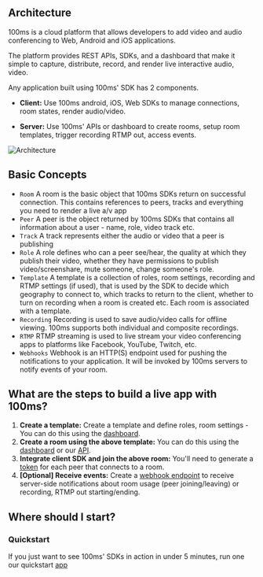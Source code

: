 ## Architecture

100ms is a cloud platform that allows developers to add video and audio conferencing to Web, Android and iOS applications.

The platform provides REST APIs, SDKs, and a dashboard that make it simple to capture, distribute, record, and render live interactive audio, video.

Any application built using 100ms' SDK has 2 components.

-   **Client:** Use 100ms android, iOS, Web SDKs to manage connections, room states, render audio/video.

-   **Server:** Use 100ms' APIs or dashboard to create rooms, setup room templates, trigger recording RTMP out, access events.

![Architecture](/docs/v2/arch.png)

## Basic Concepts

-   `Room` A room is the basic object that 100ms SDKs return on successful connection. This contains references to peers, tracks and everything you need to render a live a/v app
-   `Peer` A peer is the object returned by 100ms SDKs that contains all information about a user - name, role, video track etc.
-   `Track` A track represents either the audio or video that a peer is publishing
-   `Role` A role defines who can a peer see/hear, the quality at which they publish their video, whether they have permissions to publish video/screenshare, mute someone, change someone's role.
-   `Template` A template is a collection of roles, room settings, recording and RTMP settings (if used), that is used by the SDK to decide which geography to connect to, which tracks to return to the client, whether to turn on recording when a room is created etc. Each room is associated with a template.
-   `Recording` Recording is used to save audio/video calls for offline viewing. 100ms supports both individual and composite recordings.
-   `RTMP` RTMP streaming is used to live stream your video conferencing apps to platforms like Facebook, YouTube, Twitch, etc.
-   `Webhooks` Webhook is an HTTP(S) endpoint used for pushing the notifications to your application. It will be invoked by 100ms servers to notify events of your room.

## What are the steps to build a live app with 100ms?

1. **Create a template:** Create a template and define roles, room settings - You can do this using the [dashboard](https://dashboard.100ms.live/templates).
2. **Create a room using the above template:** You can do this using the [dashboard](https://dashboard.100ms.live/rooms) or our [API](/server-side/v2/features/room).
3. **Integrate client SDK and join the above room:** You'll need to generate a [token](/server-side/v2/foundation/authentication-and-tokens) for each peer that connects to a room.
4. **[Optional] Receive events:** Create a [webhook endpoint](/server-side/v2/features/webhook) to receive server-side notifications about room usage (peer joining/leaving) or recording, RTMP out starting/ending.

## Where should I start?

### Quickstart

If you just want to see 100ms' SDKs in action in under 5 minutes, run one our quickstart [app](/server-side/v2/guides/quickstart)

